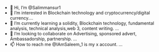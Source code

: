 - 👋 Hi, I’m @Salimmansur1
- 👀 I’m interested in Blockchain technology and cryptocurrency/digital currency....
- 🌱 I’m currently learning a solidity, Blockchain technology, fundamental analysis, technical analysis,web 3, content writing. ...
- 💞️ I’m looking to collaborate on Advertising, sponsored advert, Ambassadorship, partnership. ...
- 📫 How to reach me @IAmSaleem_1 is my x account. ...

<!---
Salimmansur1/Salimmansur1 is a ✨ special ✨ repository because its `README.md` (this file) appears on your GitHub profile.
You can click the Preview link to take a look at your changes.
--->
